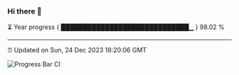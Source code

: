 ### Hi there 👋

⏳ Year progress { █████████████████████████████▁ } 98.02 %

---

⏰ Updated on Sun, 24 Dec 2023 18:20:06 GMT

![Progress Bar CI](https://github.com/ZhaoGui/ZhaoGui/workflows/Progress%20Bar%20CI/badge.svg)
